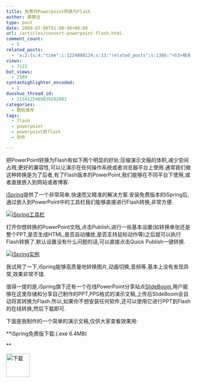 ```yaml
---
title: 免费将Powerpoint转换为Flash
author: 摩摩诘
type: post
date: 2008-07-06T01:00:40+00:00
url: /articles/convert-powerpoint-flash.html
comment_count:
  - 5
related_posts:
  - 'a:2:{s:4:"time";i:1224888124;s:13:"related_posts";s:1366:"<h3>相关日志</h3><ul class="related_post"><li><a href="http://www.digglife.cn/articles/free-clipboard-manager-clipx.html" title="小巧的Windows剪切板管理器:ClipX">小巧的Windows剪切板管理器:ClipX</a></li><li><a href="http://www.digglife.cn/articles/registry-searcher-editor-regscanner.html" title="免费好用的Windows注册表搜索编辑工具RegScanner">免费好用的Windows注册表搜索编辑工具RegScanner</a></li><li><a href="http://www.digglife.cn/articles/freeware-burner.html" title="7款替代Nero的免费CD/DVD刻录软件下载">7款替代Nero的免费CD/DVD刻录软件下载</a></li><li><a href="http://www.digglife.cn/articles/faster-copy-windows.html" title="加快Windows下的文件复制速度:TeraCopy">加快Windows下的文件复制速度:TeraCopy</a></li><li><a href="http://www.digglife.cn/articles/ppc-freeware-download.html" title="PPC,Windows Mobile手机免费软件下载网站:PPC Freeware">PPC,Windows Mobile手机免费软件下载网站:PPC Freeware</a></li><li><a href="http://www.digglife.cn/articles/task-killer.html" title="Task Killer:快速结束Windows进程">Task Killer:快速结束Windows进程</a></li><li><a href="http://www.digglife.cn/articles/poster-forge.html" title="酷软推荐:免费的海报制作软件Poster Forge">酷软推荐:免费的海报制作软件Poster Forge</a></li></ul>";}'
views:
  - 7122
bot_views:
  - 2589
syntaxhighlighter_encoded:
  - 1
duoshuo_thread_id:
  - 1154125469839262083
categories:
  - 酷软推荐
tags:
  - flash
  - powerpoint
  - powerpoint转flash
  - 软件

---
```

把PowerPoint转换为Flash有如下两个明显的好处:压缩演示文稿的体积,减少空间占用;更好的兼容性,可以让演示在任何操作系统或者浏览器平台上使用.通常我们做这种转换是为了后者,有了Flash版本的PowerPoint,我们能够在不同平台下使用,或者直接嵌入到网站或者博客.

<!--more-->

<a title="iSpring:PowerPoint转Flash软件免费版" href="http://www.ispringsolutions.com/products/ispring_free.html" target="_blank">iSpring</a>提供了一个非常简单,快速而又精准的解决方案.安装免费版本的iSpring后,通过嵌入到PowerPoint中的工具栏我们能够直接进行Flash转换,非常方便.
  
[![iSpring工具栏][1]][2]

打开你想转换的PowerPoint文档,点击Publish,进行一些基本设置(如转换单张还是整个PPT,是否生成HTML,是否自动播放,是否支持鼠标动作等)之后就可以执行Flash转换了.默认设置没有什么问题的话,可以直接点击Quick Publish一键转换.

[![iSpring实例][3]][4]

我试用了一下,iSpring能够高质量地转换图片,动画切换,音频等,基本上没有发现异常,效果非常不错.

值得一提的是,iSpring旗下还有一个在线PowerPoint分享站点[SlideBoom][5],用户能够在这里存储和分享自己制作的PPT,PPS格式的演示文稿,上传后SlideBoom会自动将其转换为Flash.所以,如果你不想安装任何软件,还可以使用它进行PPT到Flash的在线转换,然后下载即可.

下面是我制作的一个简单的演示文稿,仅供大家查看效果用:



**iSpring免费版下载:(.exe 6.4MB)
  
** 

<a title="免费Powerpoint转Flash软件iSpring下载" href="http://www.ispringsolutions.com/download/ispring_free_3_2.exe" target="_self"><img class="alignnone size-full wp-image-2565" title="下载图标" src="http://digglife.qiniudn.com/wp-content/uploads/2008/07/download.gif" alt="下载" width="64" height="64" /></a>

 [1]: http://digglife.qiniudn.com/wp-content/uploads/archive/iSpring-toolbar.jpg
 [2]: http://picasaweb.google.co.uk/digglifeshow/oCzYfC/photo#5219618298442801090
 [3]: http://digglife.qiniudn.com/wp-content/uploads/archive/ispring-demo.jpg
 [4]: http://picasaweb.google.co.uk/digglifeshow/oCzYfC/photo#5219617683227774514
 [5]: http://www.slideboom.com/ "SlideBoom Powerpoint上传分享"